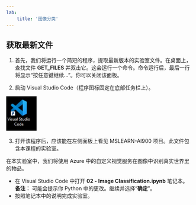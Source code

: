 ```yaml
---
lab:
    title: '图像分类'
---
```


## 获取最新文件 

1. 首先，我们将运行一个简短的程序，提取最新版本的实验室文件。在桌面上，查找文件 **GET_FILES** 并双击它。这会运行一个命令。命令运行后，最后一行将显示“按任意键继续…”。你可以关闭该面板。

2.  启动 Visual Studio Code（程序图标固定在底部任务栏上）。 

![Visual Studio Code 图标](./images/vscode.jpg)

3. 打开该程序后，应该能在左侧面板上看见 MSLEARN-AI900 项目。此文件包含本课程的实验室。 

在本实验室中，我们将使用 Azure 中的自定义视觉服务在图像中识别真实世界里的物品。

-  在 Visual Studio Code 中打开 **02 - Image Classification.ipynb** 笔记本。
    **备注：** 可能会提示你 Python 中的更改。继续并选择“**确定**”。
-  按照笔记本中的说明完成实验室。

